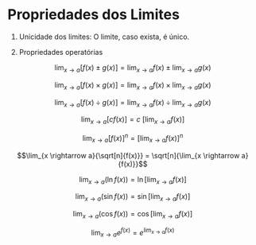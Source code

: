 # Propriedades dos Limites

1. Unicidade dos limites: O limite, caso exista, é único.

2. Propriedades operatórias

$$\lim_{x \rightarrow a}{[f(x) \pm g(x)]} = \lim_{x \rightarrow a}{f(x) \pm \lim_{x \rightarrow a}{g(x)}}$$

$$\lim_{x \rightarrow a}{[f(x) \times g(x)]} = \lim_{x \rightarrow a}{f(x) \times \lim_{x \rightarrow a}{g(x)}}$$

$$\lim_{x \rightarrow a}{[f(x) \div g(x)]} = \lim_{x \rightarrow a}{f(x) \div \lim_{x \rightarrow a}{g(x)}}$$

$$\lim_{x \rightarrow a}{[c f(x)]} = c \ \left[\lim_{x \rightarrow a}{f(x)}\right]$$

$$\lim_{x \rightarrow a}{[f(x)]^n} = \left[\lim_{x \rightarrow a}{f(x)}\right]^n$$

$$\lim_{x \rightarrow a}{\sqrt[n]{f(x)}} = \sqrt[n]{\lim_{x \rightarrow a}{f(x)}}$$

$$\lim_{x \rightarrow a}{(\ln f(x))} = \ln \left[ \lim_{x \rightarrow a}{f(x)}\right]$$

$$\lim_{x \rightarrow a}{(\sin f(x))} = \sin \left[ \lim_{x \rightarrow a}{f(x)}\right]$$

$$\lim_{x \rightarrow a}{(\cos f(x))} = \cos \left[ \lim_{x \rightarrow a}{f(x)}\right]$$

$$\lim_{x \rightarrow a}{e^{f(x)}} = e^{\lim_{x \rightarrow a}{f(x)}}$$